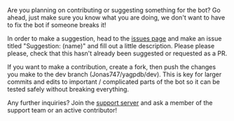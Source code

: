 Are you planning on contributing or suggesting something for the bot? Go ahead, just make sure you know what you are doing, we don't want to have to fix the bot if someone breaks it!

In order to make a suggestion, head to the [issues page](https://github.com/botlabs-gg/yagpdb/issues) and make an issue titled "Suggestion: (name)" and fill out a little description. Please please please, check that this hasn't already been suggested or requested as a PR.

If you want to make a contribution, create a fork, then push the changes you make to the dev branch (Jonas747/yagpdb/dev). This is key for larger commits and edits to important / complicated parts of the bot so it can be tested safely without breaking everything.

Any further inquiries? Join the [support server](https://discord.gg/uZctq7UaPR) and ask a member of the support team or an active contributor!
